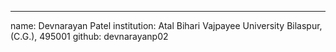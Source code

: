 ---
name: Devnarayan Patel
institution: Atal Bihari Vajpayee University Bilaspur, (C.G.), 495001
github: devnarayanp02
